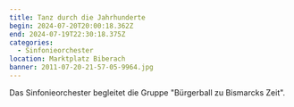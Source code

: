 ```yaml
---
title: Tanz durch die Jahrhunderte
begin: 2024-07-20T20:00:18.362Z
end: 2024-07-19T22:30:18.375Z
categories:
  - Sinfonieorchester
location: Marktplatz Biberach
banner: 2011-07-20-21-57-05-9964.jpg
---
```

Das Sinfonieorchester begleitet die Gruppe "Bürgerball zu Bismarcks Zeit".